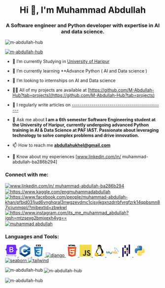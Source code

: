 <h1 align="center">Hi 👋, I'm Muhammad Abdullah</h1>
<h3 align="center">A Software engineer and Python developer with expertise in AI and data science.</h3>

<p align="left"> <img src="https://komarev.com/ghpvc/?username=m-abdullah-hub&label=Profile%20views&color=0e75b6&style=flat" alt="m-abdullah-hub" /> </p>

<p align="left"> <a href="https://github.com/ryo-ma/github-profile-trophy"><img src="https://github-profile-trophy.vercel.app/?username=m-abdullah-hub" alt="m-abdullah-hub" /></a> </p>

- 🔭 I’m currently Studying in [University of Haripur](https://www.uoh.edu.pk/#gsc.tab=0)

- 🌱 I’m currently learning **Advance Python ( AI and Data science )

- 👯 I’m looking to internships on AI and Data science

- 👨‍💻 All of my projects are available at [https://github.com/M-Abdullah-Hub?tab=projects](https://github.com/M-Abdullah-Hub?tab=projects)

- 📝 I regularly write articles on [-----------------------------------------------](-----------------------------------------------)

- 💬 Ask me about **I am a 6th semester Software Engineering student at the University of Haripur, currently undergoing advanced Python training in AI & Data Science at PAF IAST. Passionate about leveraging technology to solve complex problems and drive innovation.**

- 📫 How to reach me **abdullahukhel@gmail.com**

- 📄 Know about my experiences [www.linkedin.com/in/ muhammad-abdullah-ba286b294]
<h3 align="left">Connect with me:</h3>
<p align="left">
<a href="https://linkedin.com/in/www.linkedin.com/in/ muhammad-abdullah-ba286b294" target="blank"><img align="center" src="https://raw.githubusercontent.com/rahuldkjain/github-profile-readme-generator/master/src/images/icons/Social/linked-in-alt.svg" alt="www.linkedin.com/in/ muhammad-abdullah-ba286b294" height="30" width="40" /></a>
<a href="https://kaggle.com/https://www.kaggle.com/engmuhammadabdullah" target="blank"><img align="center" src="https://raw.githubusercontent.com/rahuldkjain/github-profile-readme-generator/master/src/images/icons/Social/kaggle.svg" alt="https://www.kaggle.com/engmuhammadabdullah" height="30" width="40" /></a>
<a href="https://fb.com/https://www.facebook.com/people/muhammad-abdullah-khan/pfbid031jud6vnghqral3nwgzevdmc1cjsvjkgxnzdrrbfvrgfzrk14qpbsmn87jcjunmqpl/?mibextid=zbwkwl" target="blank"><img align="center" src="https://raw.githubusercontent.com/rahuldkjain/github-profile-readme-generator/master/src/images/icons/Social/facebook.svg" alt="https://www.facebook.com/people/muhammad-abdullah-khan/pfbid031jud6vnghqral3nwgzevdmc1cjsvjkgxnzdrrbfvrgfzrk14qpbsmn87jcjunmqpl/?mibextid=zbwkwl" height="30" width="40" /></a>
<a href="https://instagram.com/https://www.instagram.com/its_me_muhammad_abdullah?igsh=mtzsexg2bmjxexh4yg==" target="blank"><img align="center" src="https://raw.githubusercontent.com/rahuldkjain/github-profile-readme-generator/master/src/images/icons/Social/instagram.svg" alt="https://www.instagram.com/its_me_muhammad_abdullah?igsh=mtzsexg2bmjxexh4yg==" height="30" width="40" /></a>
<a href="https://www.youtube.com/c/muhammad abdullah" target="blank"><img align="center" src="https://raw.githubusercontent.com/rahuldkjain/github-profile-readme-generator/master/src/images/icons/Social/youtube.svg" alt="muhammad abdullah" height="30" width="40" /></a>
</p>

<h3 align="left">Languages and Tools:</h3>
<p align="left"> <a href="https://getbootstrap.com" target="_blank" rel="noreferrer"> <img src="https://raw.githubusercontent.com/devicons/devicon/master/icons/bootstrap/bootstrap-plain-wordmark.svg" alt="bootstrap" width="40" height="40"/> </a> <a href="https://www.w3schools.com/cpp/" target="_blank" rel="noreferrer"> <img src="https://raw.githubusercontent.com/devicons/devicon/master/icons/cplusplus/cplusplus-original.svg" alt="cplusplus" width="40" height="40"/> </a> <a href="https://www.w3schools.com/css/" target="_blank" rel="noreferrer"> <img src="https://raw.githubusercontent.com/devicons/devicon/master/icons/css3/css3-original-wordmark.svg" alt="css3" width="40" height="40"/> </a> <a href="https://www.djangoproject.com/" target="_blank" rel="noreferrer"> <img src="https://cdn.worldvectorlogo.com/logos/django.svg" alt="django" width="40" height="40"/> </a> <a href="https://www.w3.org/html/" target="_blank" rel="noreferrer"> <img src="https://raw.githubusercontent.com/devicons/devicon/master/icons/html5/html5-original-wordmark.svg" alt="html5" width="40" height="40"/> </a> <a href="https://developer.mozilla.org/en-US/docs/Web/JavaScript" target="_blank" rel="noreferrer"> <img src="https://raw.githubusercontent.com/devicons/devicon/master/icons/javascript/javascript-original.svg" alt="javascript" width="40" height="40"/> </a> <a href="https://www.linux.org/" target="_blank" rel="noreferrer"> <img src="https://raw.githubusercontent.com/devicons/devicon/master/icons/linux/linux-original.svg" alt="linux" width="40" height="40"/> </a> <a href="https://www.mysql.com/" target="_blank" rel="noreferrer"> <img src="https://raw.githubusercontent.com/devicons/devicon/master/icons/mysql/mysql-original-wordmark.svg" alt="mysql" width="40" height="40"/> </a> <a href="https://pandas.pydata.org/" target="_blank" rel="noreferrer"> <img src="https://raw.githubusercontent.com/devicons/devicon/2ae2a900d2f041da66e950e4d48052658d850630/icons/pandas/pandas-original.svg" alt="pandas" width="40" height="40"/> </a> <a href="https://www.python.org" target="_blank" rel="noreferrer"> <img src="https://raw.githubusercontent.com/devicons/devicon/master/icons/python/python-original.svg" alt="python" width="40" height="40"/> </a> <a href="https://seaborn.pydata.org/" target="_blank" rel="noreferrer"> <img src="https://seaborn.pydata.org/_images/logo-mark-lightbg.svg" alt="seaborn" width="40" height="40"/> </a> <a href="https://tailwindcss.com/" target="_blank" rel="noreferrer"> <img src="https://www.vectorlogo.zone/logos/tailwindcss/tailwindcss-icon.svg" alt="tailwind" width="40" height="40"/> </a> </p>

<p><img align="left" src="https://github-readme-stats.vercel.app/api/top-langs?username=m-abdullah-hub&show_icons=true&locale=en&layout=compact" alt="m-abdullah-hub" /></p>

<p>&nbsp;<img align="center" src="https://github-readme-stats.vercel.app/api?username=m-abdullah-hub&show_icons=true&locale=en" alt="m-abdullah-hub" /></p>

<p><img align="center" src="https://github-readme-streak-stats.herokuapp.com/?user=m-abdullah-hub&" alt="m-abdullah-hub" /></p>
